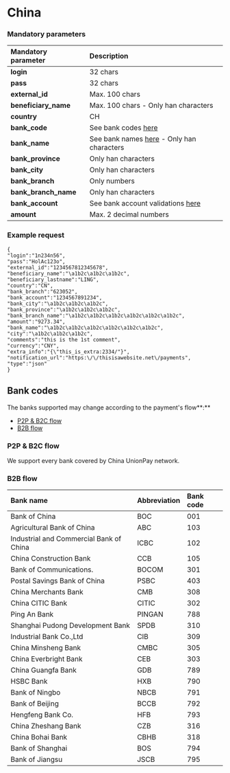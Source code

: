 # China

### Mandatory parameters

| **Mandatory parameter** | **Description** |
| :--- | :--- |
| **login** | 32 chars |
| **pass** | 32 chars |
| **external\_id** | Max. 100 chars |
| **beneficiary\_name** | Max. 100 chars - Only han characters |
| **country** | CH |
| **bank\_code** | See bank codes [here](https://docs.dlocal.com/api-documentation/payout-api-reference/payouts/china#bank-codes) |
| **bank\_name** | See bank names [here](https://docs.dlocal.com/api-documentation/payout-api-reference/payouts/china#bank-codes) - Only han characters |
| **bank\_province** | Only han characters |
| **bank\_city** | Only han characters |
| **bank\_branch** | Only numbers |
| **bank\_branch\_name** | Only han characters |
| **bank\_account** | See bank account validations [here](china.md#codes-for-bank_code-parameter) |
| **amount** | Max. 2 decimal numbers |

### Example request

```text
{
"login":"1n234n56",
"pass":"HolAc123o",
"external_id":"1234567812345678",
"beneficiary_name":"\a1b2c\a1b2c\a1b2c",
"beneficiary_lastname":"LING",
"country":"CN",
"bank_branch":"623052",
"bank_account":"1234567891234",
"bank_city":"\a1b2c\a1b2c\a1b2c",
"bank_province":"\a1b2c\a1b2c\a1b2c",
"bank_branch_name":"\a1b2c\a1b2c\a1b2c\a1b2c\a1b2c\a1b2c",
"amount":"9273.34",
"bank_name":"\a1b2c\a1b2c\a1b2c\a1b2c\a1b2c\a1b2c",
"city":"\a1b2c\a1b2c\a1b2c",
"comments":"this is the 1st comment",
"currency":"CNY",
"extra_info":"{\"this_is_extra:2334/"}",
"notification_url":"https:\/\/thisisawebsite.net\/payments",
"type":"json"
}
```

## **Bank codes**

The banks supported may change according to the payment's flow**:**

* [P2P & B2C flow](china.md#p-2-p-and-b-2-c-flow)
* [B2B flow](china.md#b-2-b-flow)

### P2P & B2C flow

We support every bank covered by China UnionPay network.

### B2B flow

| **Bank name** | Abbreviation | Bank code |
| :--- | :--- | :--- |
| Bank of China | BOC | 001 |
| Agricultural Bank of China | ABC | 103 |
| Industrial and Commercial Bank of China | ICBC | 102 |
| China Construction Bank | CCB | 105 |
| Bank of Communications. | BOCOM | 301 |
| Postal Savings Bank of China | PSBC | 403 |
| China Merchants Bank | CMB | 308 |
| China CITIC Bank | CITIC | 302 |
| Ping An Bank | PINGAN | 788 |
| Shanghai Pudong Development Bank | SPDB | 310 |
| Industrial Bank Co.,Ltd | CIB | 309 |
| China Minsheng Bank | CMBC | 305 |
| China Everbright Bank | CEB | 303 |
| China Guangfa Bank | GDB | 789 |
| HSBC Bank | HXB | 790 |
| Bank of Ningbo | NBCB | 791 |
| Bank of Beijing | BCCB | 792 |
| Hengfeng Bank Co. | HFB | 793 |
| China Zheshang Bank | CZB | 316 |
| China Bohai Bank | CBHB | 318 |
| Bank of Shanghai | BOS | 794 |
| Bank of Jiangsu | JSCB | 795 |





